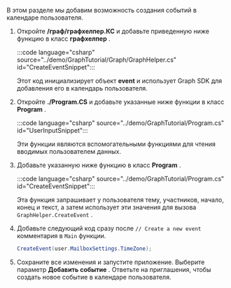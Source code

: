 <!-- markdownlint-disable MD002 MD041 -->

В этом разделе мы добавим возможность создания событий в календаре пользователя.

1. Откройте **/граф/графхелпер.КС** и добавьте приведенную ниже функцию в класс **графхелпер** .

    :::code language="csharp" source="../demo/GraphTutorial/Graph/GraphHelper.cs" id="CreateEventSnippet":::

    Этот код инициализирует объект **event** и использует Graph SDK для добавления его в календарь пользователя.

1. Откройте **./Program.CS** и добавьте указанные ниже функции в класс **Program** .

    :::code language="csharp" source="../demo/GraphTutorial/Program.cs" id="UserInputSnippet":::

    Эти функции являются вспомогательными функциями для чтения вводимых пользователем данных.

1. Добавьте указанную ниже функцию в класс **Program** .

    :::code language="csharp" source="../demo/GraphTutorial/Program.cs" id="CreateEventSnippet":::

    Эта функция запрашивает у пользователя тему, участников, начало, конец и текст, а затем использует эти значения для вызова `GraphHelper.CreateEvent` .

1. Добавьте следующий код сразу после `// Create a new event` комментария в `Main` функции.

    ```csharp
    CreateEvent(user.MailboxSettings.TimeZone);
    ```

1. Сохраните все изменения и запустите приложение. Выберите параметр **Добавить событие** . Ответьте на приглашения, чтобы создать новое событие в календаре пользователя.

